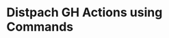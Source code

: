 # Distpach GH Actions using Commands

<!-- TODO

// Get workflow ID
$ gh api repos/jossemargt-cto-ai/bati-dora/actions/workflows

// Trigger workflow
$ REPO=jossemargt-cto-ai/bati-dora
$ WORKFLOW_ID=34791838
$
$ curl -XPOST -u "${GH_USER}:${GH_TOKEN}" \
  -H "Accept: application/vnd.github.everest-preview+json"  \
  -H "Content-Type: application/json" \
  https://api.github.com/repos/$REPO/actions/workflows/34791838/dispatches \
  --data '{ "ref": "master", "inputs": {"logLevel": "debug", "selector": "real time"}}'

-->
